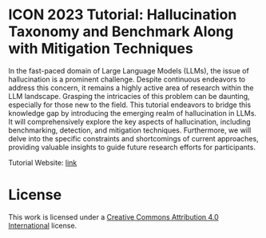 # ICON 2023 Tutorial: Hallucination Taxonomy and Benchmark Along with Mitigation Techniques
In the fast-paced domain of Large Language Models (LLMs), the issue of hallucination is a prominent challenge. Despite continuous endeavors to address this concern, it remains a highly active area of research within the LLM landscape. Grasping the intricacies of this problem can be daunting, especially for those new to the field. This tutorial endeavors to bridge this knowledge gap by introducing the emerging realm of hallucination in LLMs. It will comprehensively explore the key aspects of hallucination, including benchmarking, detection, and mitigation techniques. Furthermore, we will delve into the specific constraints and shortcomings of current approaches, providing valuable insights to guide future research efforts for participants. 

Tutorial Website: <a href = "https://vr25.github.io/icon23/">link</a>

# License

This work is licensed under a [Creative Commons Attribution 4.0 International](http://creativecommons.org/licenses/by/4.0/) license.
